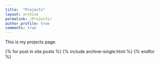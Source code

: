 ```yaml
---
title:  "Projects"
layout: archive
permalink: /Projects/
author_profile: true
comments: true
---
```



This is my projects page.

{% for post in site.posts %}
  {% include archive-single.html %}
{% endfor %}
